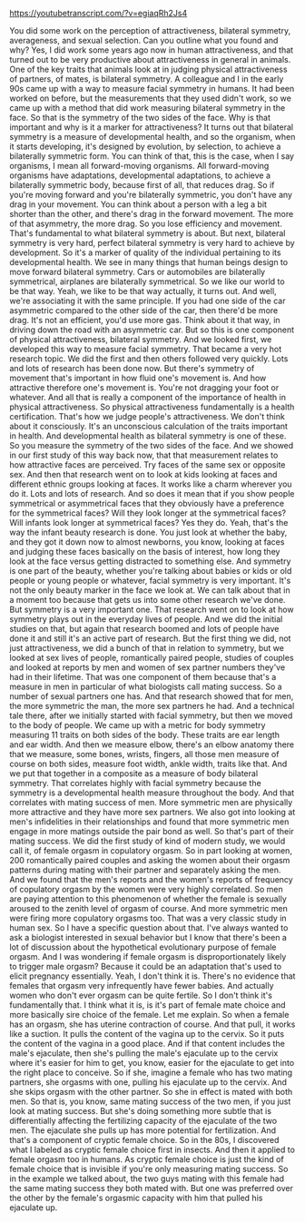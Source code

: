 https://youtubetranscript.com/?v=egiaqRh2Js4

 You did some work on the perception of attractiveness, bilateral symmetry, averageness, and sexual selection. Can you outline what you found and why? Yes, I did work some years ago now in human attractiveness, and that turned out to be very productive about attractiveness in general in animals. One of the key traits that animals look at in judging physical attractiveness of partners, of mates, is bilateral symmetry. A colleague and I in the early 90s came up with a way to measure facial symmetry in humans. It had been worked on before, but the measurements that they used didn't work, so we came up with a method that did work measuring bilateral symmetry in the face. So that is the symmetry of the two sides of the face. Why is that important and why is it a marker for attractiveness? It turns out that bilateral symmetry is a measure of developmental health, and so the organism, when it starts developing, it's designed by evolution, by selection, to achieve a bilaterally symmetric form. You can think of that, this is the case, when I say organisms, I mean all forward-moving organisms. All forward-moving organisms have adaptations, developmental adaptations, to achieve a bilaterally symmetric body, because first of all, that reduces drag. So if you're moving forward and you're bilaterally symmetric, you don't have any drag in your movement. You can think about a person with a leg a bit shorter than the other, and there's drag in the forward movement. The more of that asymmetry, the more drag. So you lose efficiency and movement. That's fundamental to what bilateral symmetry is about. But next, bilateral symmetry is very hard, perfect bilateral symmetry is very hard to achieve by development. So it's a marker of quality of the individual pertaining to its developmental health. We see in many things that human beings design to move forward bilateral symmetry. Cars or automobiles are bilaterally symmetrical, airplanes are bilaterally symmetrical. So we like our world to be that way. Yeah, we like to be that way actually, it turns out. And well, we're associating it with the same principle. If you had one side of the car asymmetric compared to the other side of the car, then there'd be more drag. It's not an efficient, you'd use more gas. Think about it that way, in driving down the road with an asymmetric car. But so this is one component of physical attractiveness, bilateral symmetry. And we looked first, we developed this way to measure facial symmetry. That became a very hot research topic. We did the first and then others followed very quickly. Lots and lots of research has been done now. But there's symmetry of movement that's important in how fluid one's movement is. And how attractive therefore one's movement is. You're not dragging your foot or whatever. And all that is really a component of the importance of health in physical attractiveness. So physical attractiveness fundamentally is a health certification. That's how we judge people's attractiveness. We don't think about it consciously. It's an unconscious calculation of the traits important in health. And developmental health as bilateral symmetry is one of these. So you measure the symmetry of the two sides of the face. And we showed in our first study of this way back now, that that measurement relates to how attractive faces are perceived. Try faces of the same sex or opposite sex. And then that research went on to look at kids looking at faces and different ethnic groups looking at faces. It works like a charm wherever you do it. Lots and lots of research. And so does it mean that if you show people symmetrical or asymmetrical faces that they obviously have a preference for the symmetrical faces? Will they look longer at the symmetrical faces? Will infants look longer at symmetrical faces? Yes they do. Yeah, that's the way the infant beauty research is done. You just look at whether the baby, and they got it down now to almost newborns, you know, looking at faces and judging these faces basically on the basis of interest, how long they look at the face versus getting distracted to something else. And symmetry is one part of the beauty, whether you're talking about babies or kids or old people or young people or whatever, facial symmetry is very important. It's not the only beauty marker in the face we look at. We can talk about that in a moment too because that gets us into some other research we've done. But symmetry is a very important one. That research went on to look at how symmetry plays out in the everyday lives of people. And we did the initial studies on that, but again that research boomed and lots of people have done it and still it's an active part of research. But the first thing we did, not just attractiveness, we did a bunch of that in relation to symmetry, but we looked at sex lives of people, romantically paired people, studies of couples and looked at reports by men and women of sex partner numbers they've had in their lifetime. That was one component of them because that's a measure in men in particular of what biologists call mating success. So a number of sexual partners one has. And that research showed that for men, the more symmetric the man, the more sex partners he had. And a technical tale there, after we initially started with facial symmetry, but then we moved to the body of people. We came up with a metric for body symmetry measuring 11 traits on both sides of the body. These traits are ear length and ear width. And then we measure elbow, there's an elbow anatomy there that we measure, some bones, wrists, fingers, all those men measure of course on both sides, measure foot width, ankle width, traits like that. And we put that together in a composite as a measure of body bilateral symmetry. That correlates highly with facial symmetry because the symmetry is a developmental health measure throughout the body. And that correlates with mating success of men. More symmetric men are physically more attractive and they have more sex partners. We also got into looking at men's infidelities in their relationships and found that more symmetric men engage in more matings outside the pair bond as well. So that's part of their mating success. We did the first study of kind of modern study, we would call it, of female orgasm in copulatory orgasm. So in part looking at women, 200 romantically paired couples and asking the women about their orgasm patterns during mating with their partner and separately asking the men. And we found that the men's reports and the women's reports of frequency of copulatory orgasm by the women were very highly correlated. So men are paying attention to this phenomenon of whether the female is sexually aroused to the zenith level of orgasm of course. And more symmetric men were firing more copulatory orgasms too. That was a very classic study in human sex. So I have a specific question about that. I've always wanted to ask a biologist interested in sexual behavior but I know that there's been a lot of discussion about the hypothetical evolutionary purpose of female orgasm. And I was wondering if female orgasm is disproportionately likely to trigger male orgasm? Because it could be an adaptation that's used to elicit pregnancy essentially. Yeah, I don't think it is. There's no evidence that females that orgasm very infrequently have fewer babies. And actually women who don't ever orgasm can be quite fertile. So I don't think it's fundamentally that. I think what it is, is it's part of female mate choice and more basically sire choice of the female. Let me explain. So when a female has an orgasm, she has uterine contraction of course. And that pull, it works like a suction. It pulls the content of the vagina up to the cervix. So it puts the content of the vagina in a good place. And if that content includes the male's ejaculate, then she's pulling the male's ejaculate up to the cervix where it's easier for him to get, you know, easier for the ejaculate to get into the right place to conceive. So if she, imagine a female who has two mating partners, she orgasms with one, pulling his ejaculate up to the cervix. And she skips orgasm with the other partner. So she in effect is mated with both men. So that is, you know, same mating success of the two men, if you just look at mating success. But she's doing something more subtle that is differentially affecting the fertilizing capacity of the ejaculate of the two men. The ejaculate she pulls up has more potential for fertilization. And that's a component of cryptic female choice. So in the 80s, I discovered what I labeled as cryptic female choice first in insects. And then it applied to female orgasm too in humans. As cryptic female choice is just the kind of female choice that is invisible if you're only measuring mating success. So in the example we talked about, the two guys mating with this female had the same mating success they both mated with. But one was preferred over the other by the female's orgasmic capacity with him that pulled his ejaculate up.